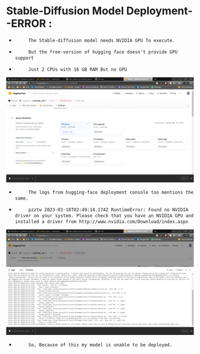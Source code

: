  # Stable-Diffusion Model Deployment--ERROR :

 -          The Stable-diffusion model needs NVIDIA GPU To execute.

 -          But the free-version of hugging face doesn't provide GPU support

 -          Just 2 CPUs with 16 GB RAM But no GPU
      
      
![Hugging-Face Cloud Details](<Screenshot%20(111).png>) 


-          The logs from hugging-face deployment console too mentions the same.

-          pzztw 2023-03-18T02:49:14.174Z RuntimeError: Found no NVIDIA driver on your system. Please check that you have an NVIDIA GPU and installed a driver from http://www.nvidia.com/Download/index.aspx


![Hugging-Face Cloud Details](<Screenshot%20(110).png>) 


-          So, Because of this my model is unable to be deployed.
